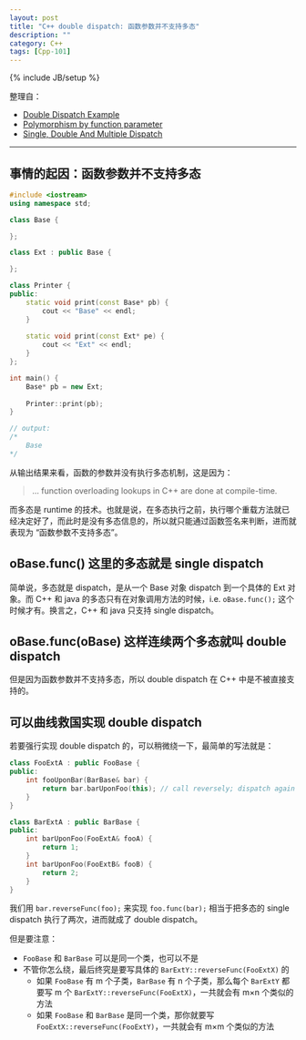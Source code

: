 ```yaml
---
layout: post
title: "C++ double dispatch: 函数参数并不支持多态"
description: ""
category: C++
tags: [Cpp-101]
---
```

{% include JB/setup %}

整理自：

- [Double Dispatch Example](http://c2.com/cgi/wiki?DoubleDispatchExample)
- [Polymorphism by function parameter](http://stackoverflow.com/questions/2169460/polymorphism-by-function-parameter)
- [Single, Double And Multiple Dispatch](http://ifacethoughts.net/2006/07/29/single-double-and-multiple-dispatch)

-----

## 事情的起因：函数参数并不支持多态

```cpp
#include <iostream>
using namespace std;

class Base {

};

class Ext : public Base {

};

class Printer {
public:
	static void print(const Base* pb) {
		cout << "Base" << endl;
	}
	
	static void print(const Ext* pe) {
		cout << "Ext" << endl;
	}
};

int main() {
	Base* pb = new Ext;
	
	Printer::print(pb);
}

// output: 
/*
	Base
*/
```

从输出结果来看，函数的参数并没有执行多态机制，这是因为：

> ... function overloading lookups in C++ are done at compile-time.

而多态是 runtime 的技术。也就是说，在多态执行之前，执行哪个重载方法就已经决定好了，而此时是没有多态信息的，所以就只能通过函数签名来判断，进而就表现为 “函数参数不支持多态”。

## oBase.func() 这里的多态就是 single dispatch

简单说，多态就是 dispatch，是从一个 Base 对象 dispatch 到一个具体的 Ext 对象。而 C++ 和 java 的多态只有在对象调用方法的时候，i.e. `oBase.func();` 这个时候才有。换言之，C++ 和 java 只支持 single dispatch。

## oBase.func(oBase) 这样连续两个多态就叫 double dispatch

但是因为函数参数并不支持多态，所以 double dispatch 在 C++ 中是不被直接支持的。

## 可以曲线救国实现 double dispatch

若要强行实现 double dispatch 的，可以稍微绕一下，最简单的写法就是：

```cpp
class FooExtA : public FooBase {
public:
	int fooUponBar(BarBase& bar) {
		return bar.barUponFoo(this); // call reversely; dispatch again
	}
}

class BarExtA : public BarBase {
public:
	int barUponFoo(FooExtA& fooA) {
		return 1; 
	}
	int barUponFoo(FooExtB& fooB) {
		return 2; 
	}
}
```

我们用 `bar.reverseFunc(foo);` 来实现 `foo.func(bar);` 相当于把多态的 single dispatch 执行了两次，进而就成了 double dispatch。

但是要注意：

- `FooBase` 和 `BarBase` 可以是同一个类，也可以不是
- 不管你怎么绕，最后终究是要写具体的 `BarExtY::reverseFunc(FooExtX)` 的
	- 如果 `FooBase` 有 m 个子类，`BarBase` 有 n 个子类，那么每个 `BarExtY` 都要写 m 个 `BarExtY::reverseFunc(FooExtX)`，一共就会有 m×n 个类似的方法
	- 如果 `FooBase` 和 `BarBase` 是同一个类，那你就要写 `FooExtX::reverseFunc(FooExtY)`，一共就会有 m×m 个类似的方法
